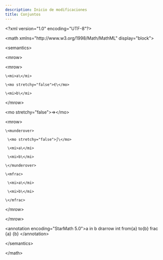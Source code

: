 ```yaml
---
description: Inicio de modificaciones
title: Conjuntos
---
```


\<?xml version="1.0" encoding="UTF-8"?>

\<math xmlns="http\://www\.w3.org/1998/Math/MathML" display="block">

 \<semantics>

  \<mrow>

   \<mrow>

    \<mi>a\</mi>

    \<mo stretchy="false">∈\</mo>

    \<mi>b\</mi>

   \</mrow>

   \<mo stretchy="false">⇒\</mo>

   \<mrow>

    \<munderover>

     \<mo stretchy="false">∫\</mo>

     \<mi>a\</mi>

     \<mi>b\</mi>

    \</munderover>

    \<mfrac>

     \<mi>a\</mi>

     \<mi>b\</mi>

    \</mfrac>

   \</mrow>

  \</mrow>

  \<annotation encoding="StarMath 5.0">a in b  drarrow  int from{a} to{b}   frac {a} {b} \</annotation>

 \</semantics>

\</math>

